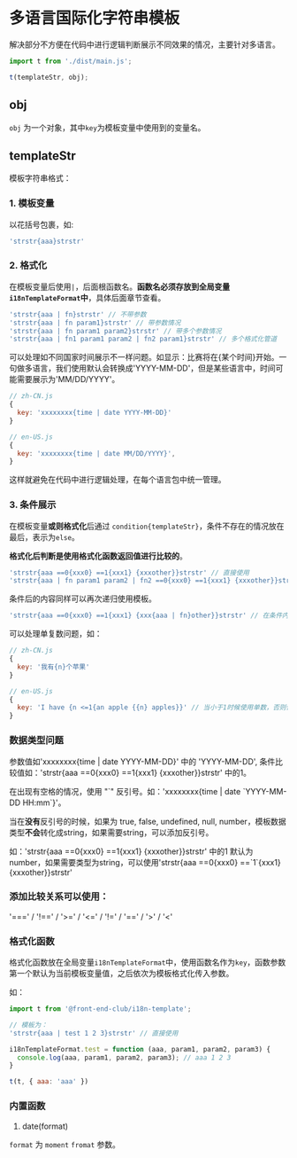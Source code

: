 # 多语言国际化字符串模板

解决部分不方便在代码中进行逻辑判断展示不同效果的情况，主要针对多语言。

``` javascript
import t from './dist/main.js';

t(templateStr, obj);
```

## obj

`obj` 为一个对象，其中`key`为模板变量中使用到的变量名。

## templateStr

模板字符串格式：

### 1. 模板变量

以花括号包裹，如:

``` javascript
'strstr{aaa}strstr'
```

### 2. 格式化

在模板变量后使用`|`，后面根函数名。**函数名必须存放到全局变量`i18nTemplateFormat`中**，具体后面章节查看。

``` javascript
'strstr{aaa | fn}strstr' // 不带参数
'strstr{aaa | fn param1}strstr' // 带参数情况
'strstr{aaa | fn param1 param2}strstr' // 带多个参数情况
'strstr{aaa | fn1 param1 param2 | fn2 param1}strstr' // 多个格式化管道
```

可以处理如不同国家时间展示不一样问题。如显示：比赛将在{某个时间}开始。一句做多语言，我们使用默认会转换成'YYYY-MM-DD'，但是某些语言中，时间可能需要展示为'MM/DD/YYYY'。

``` javascript
// zh-CN.js
{
  key: 'xxxxxxxx{time | date YYYY-MM-DD}'
}

// en-US.js
{
  key: 'xxxxxxxx{time | date MM/DD/YYYY}',
}
```

这样就避免在代码中进行逻辑处理，在每个语言包中统一管理。

### 3. 条件展示

在模板变量**或则格式化**后通过 `condition{templateStr}`，条件不存在的情况放在最后，表示为`else`。

**格式化后判断是使用格式化函数返回值进行比较的**。

``` javascript
'strstr{aaa ==0{xxx0} ==1{xxx1} {xxxother}}strstr' // 直接使用
'strstr{aaa | fn param1 param2 | fn2 ==0{xxx0} ==1{xxx1} {xxxother}}strstr' // 格式化后判断
```

条件后的内容同样可以再次递归使用模板。

```javascript
'strstr{aaa ==0{xxx0} ==1{xxx1} {xxx{aaa | fn}other}}strstr' // 在条件内容中再次使用模板
```

可以处理单复数问题，如：

``` javascript
// zh-CN.js
{
  key: '我有{n}个苹果'
}

// en-US.js
{
  key: 'I have {n <=1{an apple {{n} apples}}' // 当小于1时候使用单数，否则使用复数
}
```

### 数据类型问题


参数值如'xxxxxxxx{time | date YYYY-MM-DD}' 中的 'YYYY-MM-DD', 条件比较值如：'strstr{aaa ==0{xxx0} ==1{xxx1} {xxxother}}strstr' 中的1。

在出现有空格的情况，使用 "\`" 反引号。如：'xxxxxxxx{time | date \`YYYY-MM-DD HH:mm\`}'。

当在**没有**反引号的时候，如果为 true, false, undefined, null, number，模板数据类型**不会**转化成string，如果需要string，可以添加反引号。

如：'strstr{aaa ==0{xxx0} ==1{xxx1} {xxxother}}strstr' 中的1 默认为number，如果需要类型为string，可以使用'strstr{aaa ==0{xxx0} ==\`1\`{xxx1} {xxxother}}strstr'

### 添加比较关系可以使用：

'===' / '!==' / '>=' / '<=' / '!=' / '==' / '>' / '<'

### 格式化函数

格式化函数放在全局变量`i18nTemplateFormat`中，使用函数名作为`key`，函数参数第一个默认为当前模板变量值，之后依次为模板格式化传入参数。

如：

``` javascript
import t from '@front-end-club/i18n-template';

// 模板为：
'strstr{aaa | test 1 2 3}strstr' // 直接使用

i18nTemplateFormat.test = function (aaa, param1, param2, param3) {
  console.log(aaa, param1, param2, param3); // aaa 1 2 3
}

t(t, { aaa: 'aaa' })
```


### 内置函数

1. date(format)

`format` 为 `moment` `fromat` 参数。